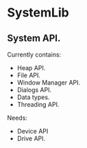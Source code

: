 # SystemLib
## System API.

Currently contains:
- Heap API.
- File API.
- Window Manager API.
- Dialogs API.
- Data types.
- Threading API.

Needs:
- Device API
- Drive API.